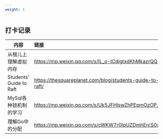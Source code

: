 ```yaml
---
weight: 1
---
```


## 打卡记录

| 内容                    | 链接                                                     |
| ----------------------- | :------------------------------------------------------- |
| 从根儿上理解虚拟内存    | https://mp.weixin.qq.com/s/IL_o-ICdjgtxdKhMkazrQQ        |
| Students' Guide to Raft | https://thesquareplanet.com/blog/students-guide-to-raft/ |
| MySql各种锁机制的学习   | https://mp.weixin.qq.com/s/Uk5JFHlswZhPEpmOzOP_hg        |
| 理解Go中的分配          | https://mp.weixin.qq.com/s/cWKW7r0IpUZDmhErcS0x3Q        |

